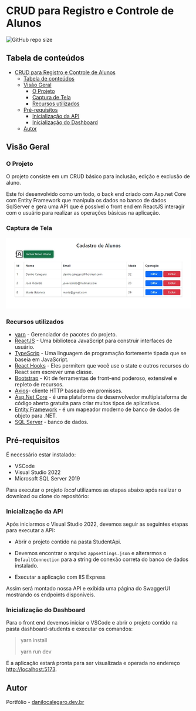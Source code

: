 # CRUD para Registro e Controle de Alunos

![GitHub repo size](https://img.shields.io/github/repo-size/DaniloCalegaro/student-registration-crud-react-dotnetcore)

## Tabela de conteúdos

- [CRUD para Registro e Controle de Alunos](#crud-para-registro-e-controle-de-alunos)
  - [Tabela de conteúdos](#tabela-de-conteúdos)
  - [Visão Geral](#visão-geral)
    - [O Projeto](#o-projeto)
    - [Captura de Tela](#captura-de-tela)
    - [Recursos utilizados](#recursos-utilizados)
  - [Pré-requisitos](#pré-requisitos)
    - [Inicialização da API](#inicialização-da-api)
    - [Inicialização do Dashboard](#inicialização-do-dashboard)
  - [Autor](#autor)
  
## Visão Geral

### O Projeto

O projeto consiste em um CRUD básico para inclusão, edição e exclusão de aluno.

Este foi desenvolvido como um todo, o back end criado com Asp.net Core com Entity Framework que manipula os dados no banco de dados SqlServer e gera uma API que é possível o front end em ReactJS interagir com o usuário para realizar as operações básicas na aplicação.

### Captura de Tela

![Dashboard Students](./dashboard-students/screenshots/crud-students.jpg)

### Recursos utilizados

- [yarn](https://yarnpkg.com/) - Gerenciador de pacotes do projeto.
- [ReactJS](https://reactjs.org/) - Uma biblioteca JavaScript para construir interfaces de usuário.
- [TypeScrip](https://www.typescriptlang.org/) - Uma linguagem de programação fortemente tipada que se baseia em JavaScript.
- [React Hooks](https://pt-br.reactjs.org/docs/hooks-reference.html) - Eles permitem que você use o state e outros recursos do React sem escrever uma classe.
- [Bootstrap](https://getbootstrap.com/) - Kit de ferramentas de front-end poderoso, extensível e repleto de recursos.
- [Axios](https://axios-http.com/)- cliente HTTP baseado em promisses.
- [Asp.Net Core](https://learn.microsoft.com/pt-br/dotnet/core/introduction) - é uma plataforma de desenvolvedor multiplataforma de código aberto gratuita para criar muitos tipos de aplicativos.
- [Entity Framework](https://learn.microsoft.com/pt-br/ef/) - é um mapeador moderno de banco de dados de objeto para .NET.
- [SQL Server](https://www.microsoft.com/pt-br/sql-server/) - banco de dados.

## Pré-requisitos

É necessário estar instalado:

- VSCode
- Visual Studio 2022
- Microsoft SQL Server 2019

Para executar o projeto *local* utilizamos as etapas abaixo após realizar o download ou clone do repositório:

### Inicialização da API

Após iniciarmos o Visual Studio 2022, devemos seguir as seguintes etapas para executar a API:

- Abrir o projeto contido na pasta StudentApi.

- Devemos encontrar o arquivo `appsettings.json` e alterarmos o `DefaultConnection` para a string de conexão correta do banco de dados instalado.
  
- Executar a aplicação com IIS Express

Assim será montado nossa API e exibida uma página do SwaggerUI mostrando os endpoints disponíveis.

### Inicialização do Dashboard

Para o front end devemos iniciar o VSCode e abrir o projeto contido na pasta dashboard-students e executar os comandos:

> yarn install
>
> yarn run dev

E a aplicação estará pronta para ser visualizada e operada no endereço [http://localhost:5173](http://localhost:5173).

## Autor

Portfólio - [danilocalegaro.dev.br](https://danilocalegaro.dev.br/)
